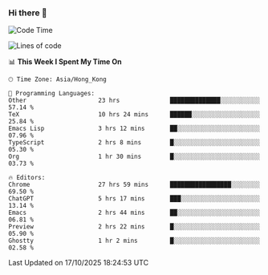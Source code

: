 ### Hi there 👋

<!--
**nicehiro/nicehiro** is a ✨ _special_ ✨ repository because its `README.md` (this file) appears on your GitHub profile.

Here are some ideas to get you started:

- 🔭 I’m currently working on ...
- 🌱 I’m currently learning ...
- 👯 I’m looking to collaborate on ...
- 🤔 I’m looking for help with ...
- 💬 Ask me about ...
- 📫 How to reach me: ...
- 😄 Pronouns: ...
- ⚡ Fun fact: ...
-->

<!--START_SECTION:waka-->
![Code Time](http://img.shields.io/badge/Code%20Time-1%2C165%20hrs%2032%20mins-blue)

![Lines of code](https://img.shields.io/badge/From%20Hello%20World%20I%27ve%20Written-1.9%20million%20lines%20of%20code-blue)

📊 **This Week I Spent My Time On** 

```text
🕑︎ Time Zone: Asia/Hong_Kong

💬 Programming Languages: 
Other                    23 hrs              ██████████████░░░░░░░░░░░   57.14 % 
TeX                      10 hrs 24 mins      ██████░░░░░░░░░░░░░░░░░░░   25.84 % 
Emacs Lisp               3 hrs 12 mins       ██░░░░░░░░░░░░░░░░░░░░░░░   07.96 % 
TypeScript               2 hrs 8 mins        █░░░░░░░░░░░░░░░░░░░░░░░░   05.30 % 
Org                      1 hr 30 mins        █░░░░░░░░░░░░░░░░░░░░░░░░   03.73 % 

🔥 Editors: 
Chrome                   27 hrs 59 mins      █████████████████░░░░░░░░   69.50 % 
ChatGPT                  5 hrs 17 mins       ███░░░░░░░░░░░░░░░░░░░░░░   13.14 % 
Emacs                    2 hrs 44 mins       ██░░░░░░░░░░░░░░░░░░░░░░░   06.81 % 
Preview                  2 hrs 22 mins       █░░░░░░░░░░░░░░░░░░░░░░░░   05.90 % 
Ghostty                  1 hr 2 mins         █░░░░░░░░░░░░░░░░░░░░░░░░   02.58 % 
```


 Last Updated on 17/10/2025 18:24:53 UTC
<!--END_SECTION:waka-->
